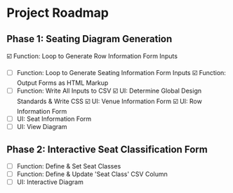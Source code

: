 # Project Roadmap

## Phase 1: Seating Diagram Generation
:ballot_box_with_check: Function: Loop to Generate Row Information Form Inputs
- [ ] Function: Loop to Generate Seating Information Form Inputs
:ballot_box_with_check: Function: Output Forms as HTML Markup
- [ ] Function: Write All Inputs to CSV
:ballot_box_with_check: UI: Determine Global Design Standards & Write CSS
:ballot_box_with_check: UI: Venue Information Form
:ballot_box_with_check: UI: Row Information Form
- [ ] UI: Seat Information Form
- [ ] UI: View Diagram

## Phase 2: Interactive Seat Classification Form
- [ ] Function: Define & Set Seat Classes
- [ ] Function: Define & Update 'Seat Class' CSV Column
- [ ] UI: Interactive Diagram